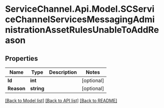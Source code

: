 # ServiceChannel.Api.Model.SCServiceChannelServicesMessagingAdministrationAssetRulesUnableToAddReason

## Properties

Name | Type | Description | Notes
------------ | ------------- | ------------- | -------------
**Id** | **int** |  | [optional] 
**Reason** | **string** |  | [optional] 

[[Back to Model list]](../README.md#documentation-for-models) [[Back to API list]](../README.md#documentation-for-api-endpoints) [[Back to README]](../README.md)


